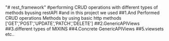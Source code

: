 "# rest_framework"
#performing CRUD operations with different types of methods byusing restAPI
#and in this project we used 
##1.And Performed CRUD operations Methods by using basic http methods ['GET','POST','UPDATE','PATCH','DELETE']
##2.GenericAPIViews
##3.different types of MIXINS
##4.Concrete GenericAPIViews
##5.viewsets etc..

